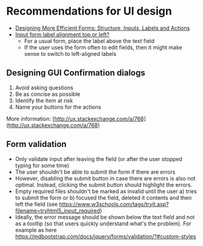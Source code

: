 # Recommendations for UI design

* [Designing More Efficient Forms: Structure, Inputs, Labels and Actions](https://uxplanet.org/designing-more-efficient-forms-structure-inputs-labels-and-actions-e3a47007114f)
* [Input form label alignment top or left?](https://ux.stackexchange.com/questions/8480/input-form-label-alignment-top-or-left)
  * For a usual form, place the label above the text field
  * If the user uses the form often to edit fields, then it might make sense to switch to left-aligned labels

## Designing GUI Confirmation dialogs

1. Avoid asking questions
2. Be as concise as possible
3. Identify the item at risk
4. Name your buttons for the actions

More information: [http://ux.stackexchange.com/a/768](http://ux.stackexchange.com/a/768)

## Form validation

- Only validate input after leaving the field (or after the user stopped typing for some time)
- The user shouldn't be able to submit the form if there are errors
- However, disabling the submit button in case there are errors is also not optimal. Instead, clicking the submit button should highlight the errors.
- Empty required files shouldn't be marked as invalid until the user a) tries to submit the form or b) focused the field, deleted it contents and then left the field (see https://www.w3schools.com/tags/tryit.asp?filename=tryhtml5_input_required)
- Ideally, the error message should be shown below the text field and not as a tooltip (so that users quickly understand what's the problem). For example as here https://mdbootstrap.com/docs/jquery/forms/validation/?#custom-styles
